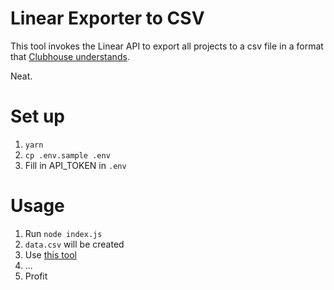 # Linear Exporter to CSV

This tool invokes the Linear API to export all projects to a csv file in a format that [Clubhouse understands](http://jamesmikkelson.com/clubhouse/index.php#resultContent).

Neat.

# Set up

1. `yarn`
1. `cp .env.sample .env`
1. Fill in API_TOKEN in `.env`

# Usage

1. Run `node index.js`
1. `data.csv` will be created
1. Use [this tool](http://jamesmikkelson.com/clubhouse/index.php)
1. ...
1. Profit
